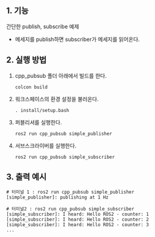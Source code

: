## 1. 기능
간단한 publish, subscribe 예제
- 메세지를 publish하면 subscriber가 메세지를 읽어온다.

## 2. 실행 방법

1. cpp_pubsub 폴더 아래에서 빌드를 한다.

    ```
    colcon build
    ```

2. 워크스페이스의 환경 설정을 불러온다. 
    ```
    . install/setup.bash
    ```

3. 퍼블리셔를 실행한다.
    ```
    ros2 run cpp_pubsub simple_publisher
    ```

4. 서브스크라이버를 실행한다.
    ```
    ros2 run cpp_pubsub simple_subscriber
    ```

## 3. 출력 예시

```
# 터미널 1 : ros2 run cpp_pubsub simple_publisher
[simple_publisher]: publishing at 1 Hz

# 터미널2 : ros2 run cpp_pubsub simple_subscriber
[simple_subscriber]: I heard: Hello ROS2 - counter: 1
[simple_subscriber]: I heard: Hello ROS2 - counter: 2
[simple_subscriber]: I heard: Hello ROS2 - counter: 3
...

```